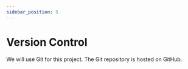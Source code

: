```yaml
---
sidebar_position: 5
---
```


# Version Control

We will use Git for this project. The Git repository is hosted on GitHub.
